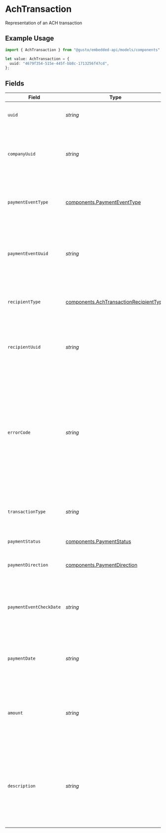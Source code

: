 # AchTransaction

Representation of an ACH transaction

## Example Usage

```typescript
import { AchTransaction } from "@gusto/embedded-api/models/components";

let value: AchTransaction = {
  uuid: "4679f354-515e-445f-bb8c-1713256f47cd",
};
```

## Fields

| Field                                                                                                                                                                                                                                                                     | Type                                                                                                                                                                                                                                                                      | Required                                                                                                                                                                                                                                                                  | Description                                                                                                                                                                                                                                                               |
| ------------------------------------------------------------------------------------------------------------------------------------------------------------------------------------------------------------------------------------------------------------------------- | ------------------------------------------------------------------------------------------------------------------------------------------------------------------------------------------------------------------------------------------------------------------------- | ------------------------------------------------------------------------------------------------------------------------------------------------------------------------------------------------------------------------------------------------------------------------- | ------------------------------------------------------------------------------------------------------------------------------------------------------------------------------------------------------------------------------------------------------------------------- |
| `uuid`                                                                                                                                                                                                                                                                    | *string*                                                                                                                                                                                                                                                                  | :heavy_check_mark:                                                                                                                                                                                                                                                        | Unique identifier of an ACH transaction                                                                                                                                                                                                                                   |
| `companyUuid`                                                                                                                                                                                                                                                             | *string*                                                                                                                                                                                                                                                                  | :heavy_minus_sign:                                                                                                                                                                                                                                                        | Unique identifier of the company to which the ACH transaction belongs                                                                                                                                                                                                     |
| `paymentEventType`                                                                                                                                                                                                                                                        | [components.PaymentEventType](../../models/components/paymenteventtype.md)                                                                                                                                                                                                | :heavy_minus_sign:                                                                                                                                                                                                                                                        | The type of payment event associated with the ACH transaction                                                                                                                                                                                                             |
| `paymentEventUuid`                                                                                                                                                                                                                                                        | *string*                                                                                                                                                                                                                                                                  | :heavy_minus_sign:                                                                                                                                                                                                                                                        | Unique identifier for the payment event associated with the ACH transaction                                                                                                                                                                                               |
| `recipientType`                                                                                                                                                                                                                                                           | [components.AchTransactionRecipientType](../../models/components/achtransactionrecipienttype.md)                                                                                                                                                                          | :heavy_minus_sign:                                                                                                                                                                                                                                                        | The type of recipient associated with the ACH transaction                                                                                                                                                                                                                 |
| `recipientUuid`                                                                                                                                                                                                                                                           | *string*                                                                                                                                                                                                                                                                  | :heavy_minus_sign:                                                                                                                                                                                                                                                        | Unique identifier for the recipient associated with the ACH transaction                                                                                                                                                                                                   |
| `errorCode`                                                                                                                                                                                                                                                               | *string*                                                                                                                                                                                                                                                                  | :heavy_minus_sign:                                                                                                                                                                                                                                                        | The error code associated with the ACH transaction, if any. If there is no error on the ACH transaction, this field will be nil. See [this article](https://engineering.gusto.com/how-ach-works-a-developer-perspective-part-2/) for a complete list of ACH return codes. |
| `transactionType`                                                                                                                                                                                                                                                         | *string*                                                                                                                                                                                                                                                                  | :heavy_minus_sign:                                                                                                                                                                                                                                                        | The type of transaction associated with the ACH transaction                                                                                                                                                                                                               |
| `paymentStatus`                                                                                                                                                                                                                                                           | [components.PaymentStatus](../../models/components/paymentstatus.md)                                                                                                                                                                                                      | :heavy_minus_sign:                                                                                                                                                                                                                                                        | The status of the ACH transaction                                                                                                                                                                                                                                         |
| `paymentDirection`                                                                                                                                                                                                                                                        | [components.PaymentDirection](../../models/components/paymentdirection.md)                                                                                                                                                                                                | :heavy_minus_sign:                                                                                                                                                                                                                                                        | The direction of the payment                                                                                                                                                                                                                                              |
| `paymentEventCheckDate`                                                                                                                                                                                                                                                   | *string*                                                                                                                                                                                                                                                                  | :heavy_minus_sign:                                                                                                                                                                                                                                                        | The date of the payment event check associated with the ACH transaction                                                                                                                                                                                                   |
| `paymentDate`                                                                                                                                                                                                                                                             | *string*                                                                                                                                                                                                                                                                  | :heavy_minus_sign:                                                                                                                                                                                                                                                        | The date of the payment associated with the ACH transaction                                                                                                                                                                                                               |
| `amount`                                                                                                                                                                                                                                                                  | *string*                                                                                                                                                                                                                                                                  | :heavy_minus_sign:                                                                                                                                                                                                                                                        | The amount of money moved by the ACH transaction. This amount is always non-negative.                                                                                                                                                                                     |
| `description`                                                                                                                                                                                                                                                             | *string*                                                                                                                                                                                                                                                                  | :heavy_minus_sign:                                                                                                                                                                                                                                                        | The description of the ACH transaction. Can be used to identify the ACH transaction on the recipient's bank statement.                                                                                                                                                    |